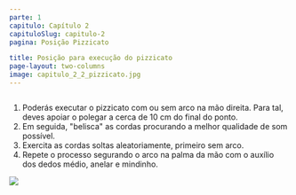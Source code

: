 ```yaml
---
parte: 1
capitulo: Capítulo 2
capituloSlug: capitulo-2
pagina: Posição Pizzicato

title: Posição para execução do pizzicato
page-layout: two-columns
image: capitulo_2_2_pizzicato.jpg
---
```


<div class="column">
	<ol class="large">
		<li>Poderás executar o pizzicato com ou sem arco na mão direita. Para tal, deves apoiar o polegar a cerca de 10 cm do final do ponto.</li>
		<li>Em seguida, "belisca" as cordas procurando a melhor qualidade de som possível.</li>
		<li>Exercita as cordas soltas aleatoriamente, primeiro sem arco.</li>
		<li>Repete o processo segurando o arco na palma da mão com o auxílio dos dedos médio, anelar e mindinho.</li>
	</ol>
</div>

<div class="column">
	<img src="{{site.baseurl}}/assets/graphics/content/capitulo_2_2_pizzicato.jpg"/>
</div>
